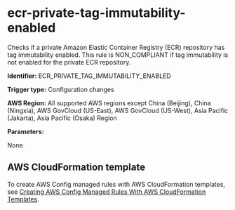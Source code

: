 # ecr\-private\-tag\-immutability\-enabled<a name="ecr-private-tag-immutability-enabled"></a>

Checks if a private Amazon Elastic Container Registry \(ECR\) repository has tag immutability enabled\. This rule is NON\_COMPLIANT if tag immutability is not enabled for the private ECR repository\. 

**Identifier:** ECR\_PRIVATE\_TAG\_IMMUTABILITY\_ENABLED

**Trigger type:** Configuration changes

**AWS Region:** All supported AWS regions except China \(Beijing\), China \(Ningxia\), AWS GovCloud \(US\-East\), AWS GovCloud \(US\-West\), Asia Pacific \(Jakarta\), Asia Pacific \(Osaka\) Region

**Parameters:**

None  

## AWS CloudFormation template<a name="w79aac11c32c17b7d225c15"></a>

To create AWS Config managed rules with AWS CloudFormation templates, see [Creating AWS Config Managed Rules With AWS CloudFormation Templates](aws-config-managed-rules-cloudformation-templates.md)\.